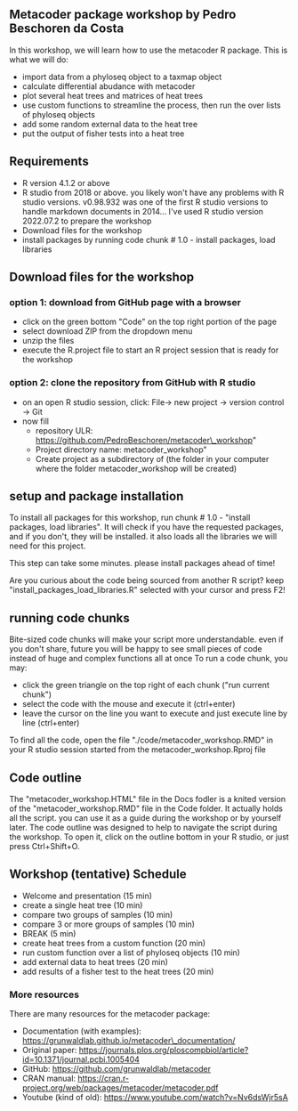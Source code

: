 ﻿## Metacoder package workshop by Pedro Beschoren da Costa
In this workshop, we will learn how to use the metacoder R package. This is what we will do:
* import data from a phyloseq object to a taxmap object
* calculate differential abudance with metacoder
* plot several heat trees and matrices of heat trees
* use custom functions to streamline the process, then run the over lists of phyloseq objects
* add some random external data to the heat tree
* put the output of fisher tests into a heat tree
## Requirements
* R version 4.1.2 or above
* R studio from 2018 or above. you likely won't have any problems with R studio versions.  v0.98.932 was one of the first R studio versions to handle markdown documents in 2014... I've used R studio version 2022.07.2 to prepare the workshop
* Download files for the workshop
* install packages by running code chunk # 1.0 - install packages, load libraries
## Download files for the workshop
### option 1: download from GitHub page with a browser
* click on the green bottom "Code" on the top right portion of the page
* select download ZIP from the dropdown menu
* unzip the files
* execute the R.project file to start an R project session that is ready for the workshop
### option 2: clone the repository from GitHub with R studio
* on an open R studio session, click: File-> new project -> version control -> Git
* now fill
  * repository ULR: https://github.com/PedroBeschoren/metacoder\_workshop"
  * Project directory name: metacoder\_workshop"
  * Create project as a subdirectory of (the folder in your computer where the folder metacoder\_workshop will be created)
## setup and package installation
To install all packages for this workshop, run chunk # 1.0 - "install packages, load libraries". It will check if you have the requested packages, and if you don't, they will be installed. it also loads all the libraries we will need for this project.

This step can take some minutes. please install packages ahead of time​!

Are you curious about the code being sourced from another R script? keep "install\_packages\_load\_libraries.R" selected with your cursor and press F2!
## running code chunks
Bite-sized code chunks will make your script more understandable. even if you don't share, future you will be happy to see small pieces of code instead of huge and complex functions all at once To run a code chunk, you may:
* click the green triangle on the top right of each chunk ("run current chunk")
* select the code with the mouse and execute it (ctrl+enter)
* leave the cursor on the line you want to execute and just execute line by line (ctrl+enter)

To find all the code, open the file "./code/metacoder\_workshop.RMD" in your R studio session started from the metacoder\_workshop.Rproj file
## Code outline
The "metacoder\_workshop.HTML" file in the Docs fodler is a knited version of the "metacoder\_workshop.RMD" file in the Code folder. It actually holds all the script. you can use it as a guide during the workshop or by yourself later.
The code outline was designed to help to navigate the script during the workshop. To open it, click on the outline bottom in your R studio, or just press Ctrl+Shift+O.

## Workshop (tentative) Schedule
- Welcome and presentation (15 min)
- create a single heat tree (10 min)
- compare two groups of samples (10 min)
- compare 3 or more groups of samples (10 min)
- BREAK (5 min)
- create heat trees from a custom function (20 min)
- run custom function over a list of phyloseq objects (10 min)
- add external data to heat trees (20 min)
- add results of a fisher test to the heat trees (20 min)

### More resources
There are many resources for the metacoder package:

* Documentation (with examples): https://grunwaldlab.github.io/metacoder\_documentation/​
* Original paper: https://journals.plos.org/ploscompbiol/article?id=10.1371/journal.pcbi.1005404​
* GitHub: https://github.com/grunwaldlab/metacoder​
* CRAN manual: https://cran.r-project.org/web/packages/metacoder/metacoder.pdf​
* Youtube (kind of old): https://www.youtube.com/watch?v=Nv6dsWjr5sA
